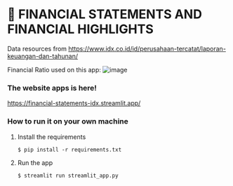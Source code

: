 # 🎈 FINANCIAL STATEMENTS AND FINANCIAL HIGHLIGHTS

Data resources from https://www.idx.co.id/id/perusahaan-tercatat/laporan-keuangan-dan-tahunan/

Financial Ratio used on this app:
![image](https://github.com/user-attachments/assets/bb19cf2b-50b3-4c56-8993-9eb945048dcc)



### The website apps is here! 
https://financial-statements-idx.streamlit.app/

### How to run it on your own machine
1. Install the requirements

   ```
   $ pip install -r requirements.txt
   ```

2. Run the app

   ```
   $ streamlit run streamlit_app.py
   ```

